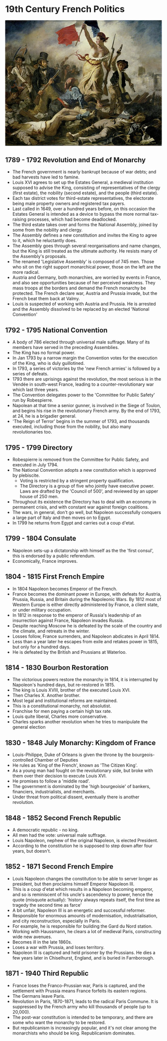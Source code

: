 # 19th Century French Politics

![Liberty Leading the People](./Delacroix_Le_28_Juillet._La_Liberte_guidant_le_peuple.jpg)
## 1789 - 1792 Revolution and End of Monarchy 

- The French government is nearly bankrupt because of war debts; and bad harvests have led to famine.
- Louis XVI agrees to set up the Estates General, a medieval institution supposed to advise the King, consisting of representatives of the clergy (first estate), the nobility (second estate), and the people (third estate).
- Each tax district votes for third-estate representatives, the electorate being male property owners and registered tax payers.  
- Last called in 1649, over a hundred years before, on this occasion the Estates General is intended as a device to bypass the more normal tax-raising processes, which had become deadlocked.
- The third estate takes over and forms the National Assembly, joined by some from the nobility and clergy.
- The Assembly defines a new constitution and invites the King to agree to it, which he reluctantly does.
- The Assembly goes through several reorganisations and name changes, but the King is still treated as the ultimate authority.  He resists many of the Assembly's proposals.
- The renamed 'Legislative Assembly' is composed of 745 men. Those who sit on the right support monarchical power, those on the left are the more radical.
- Austria and Germany, both monarchies, are worried by events in France, and also see opportunities because of her perceived weakness. They mass troops at the borders and demand the French monarchy be protected. The French declare war, Austria and Prussia invade, but the French beat them back at Valmy.
- Louis is suspected of working with Austria and Prussia. He is arrested and the Assembly dissolved to be replaced by an elected 'National Convention'

## 1792 - 1795  National Convention 

- A body of 786 elected through universal male suffrage.  Many of its members have served in the preceding Assemblies.
- The King has no formal power.
- In Jan 1793 by a narrow margin the Convention votes for the execution of the King, who is duly guillotined.
- In 1793, a series of victories by the 'new French armies' is followed by a series of defeats.  
- 1793 there are uprisings against the revolution, the most serious is in the Vendée in south-west France, leading to a counter-revolutionary war which last three years. 
- The Convention delegates power to the 'Committee for Public Safety' run by Robespierre.
- Napolean at that time a senior gunner, is involved in the Siege of Toulon, and begins his rise in the revolutionary French army. By the end of 1793, at 24, he is a brigadier general.
- 'The Reign of Terror' begins in the summer of 1793, and thousands executed, including those from the nobility,  but also many revolutionaries too. 


## 1795 - 1799 Directory

- Robespierre is removed from the Committee for Public Safety, and executed in July 1794. 
- The National Convention adopts a new constitution which is approved by plebiscite. 
  - Voting is restricted by a stringent property qualification.
  - The Directory is a group of five who jointly have executive power. Laws are drafted by the 'Council of 500', and reviewed by an upper house of 250 men.  
- Throughout its existence the Directory has to deal with an economy in permanent crisis, and with constant war against foreign coalitions. 
- The wars, in general, don't go well, but Napoleon successfully conquers a large part of Italy and then moves on to Egypt.
- In 1799 he returns from Egypt and carries out a coup d'etat.

## 1799 - 1804 Consulate

- Napoleon sets-up a dictatorship with himself as the the 'first consul', this is endorsed by a public referendum.
- Economically, France improves.   

##  1804 - 1815 First French Empire  

- In 1804 Napoleon  becomes Emperor of the French. 
- France becomes the dominant power in Europe, with defeats for Austria, Prussia, Russia, and Britain during the Napoleonic Wars. By 1812 most of Western Europe is either directly administered by France, a client state, or under military occupation.
- In 1812 in response to the emperor of Russia's leadership of an insurrection against France, Napoleon invades Russia. 
- Despite reaching Moscow he is defeated by the scale of the country and the climate, and retreats in the winter. 
- Losses follow, France surrenders, and Napoleon abdicates in April 1814. 
- Less than a year later he escapes from exile and retakes power in 1815, but only for a hundred days.
- He is defeated by the British and Prussians at Waterloo. 

## 1814 - 1830 Bourbon Restoration 

- The victorious powers restore the monarchy in 1814, it is interrupted by Napoleon's hundred days, but re-restored in 1815.
- The king is Louis XVIII, brother of the executed Louis XVI.
- Then Charles X. Another brother. 
- Most legal and institutional reforms are maintained.  
- This is a constitutional monarchy, not absolutist. 
- Franchise for men paying a certain high tax rate.
- Louis quite liberal, Charles more conservative.
- Charles sparks another revolution when he tries to manipulate the general election

## 1830 -  1848 July Monarchy: Kingdom of France 

- Louis-Philippe, Duke of Orleans is given the throne by the bourgeois-controlled Chamber of Deputies 
- He rules as 'King of the French', known as 'The Citizen King'.
- As a young man had fought on the revolutionary side, but broke with them over their decision to execute Louis XVI.
- He promises to follow a 'middle road'.
- The government is dominated by the 'high bourgeoisie' of bankers, financiers, industrialists, and merchants. 
- Under threat from political dissent, eventually there is another revolution.

## 1848 - 1852 Second French Republic 

- A democratic republic - no king.
- All men had the vote: universal male suffrage. 
- Louis Napoleon, nephew of the original Napoleon, is elected President.
- According to the constitution he is supposed to step down after four years, but doesn't. 

## 1852 - 1871 Second French Empire 

- Louis Napoleon changes the constitution to be able to server longer as president, but then proclaims himself Emperor Napoleon III. 
- This is a coup d'etat which results in a Napoleon becoming emperor, and so is reminiscent of his uncle's ascendency to power, hence the quote (misquote actually): 'history always repeats itself, the first time as tragedy the second time as farce' 
- A bit unfair, Napoleon III is an energetic and successful reformer.
- Responsible for enormous amounts of modernisation, industrialisation, and city reconstruction, especially in Paris. 
- For example, he is responsible for building the Gard du Nord station.
- Working with Haussmann, he clears a lot of medieval Paris, constructing wide new avenues.
- Becomes ill in the late 1860s.
- Loses a war with Prussia, and loses territory.
- Napoleon III is captured and held prisoner by the Prussians. He dies a few years later in Chiselhurst, England, and is buried in Farnborough.


## 1871 - 1940 Third Republic 

- France loses the Franco-Prussian war, Paris is captured, and the settlement with Prussia means France forfeits its eastern regions.
- The Germans leave Paris.
- Revolution in Paris, 1870-1871, leads to the radical Paris Commune. It is suppressed by the French army who kill thousands of people (up to 20,000).
- The post-war constitution is intended to be temporary, and there are some who want the monarchy to be restored. 
- But republicanism is increasingly popular, and it's not clear among the monarchists who should be king. Republicanism dominates. 



 


